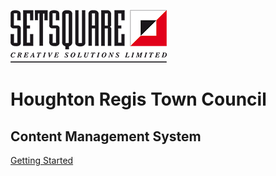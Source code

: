 <!--_coverpage.md-->

![Logo](/_images/setsquare-logo.png)

# Houghton Regis Town Council

## Content Management System

[Getting Started](/?id=getting-started)